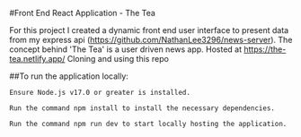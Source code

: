 #Front End React Application - The Tea

For this project I created a dynamic front end user interface to present data from my express api (https://github.com/NathanLee3296/news-server). The concept behind 'The Tea' is a user driven news app.
Hosted at https://the-tea.netlify.app/
Cloning and using this repo

##To run the application locally:

    Ensure Node.js v17.0 or greater is installed.

    Run the command npm install to install the necessary dependencies.

    Run the command npm run dev to start locally hosting the application.
